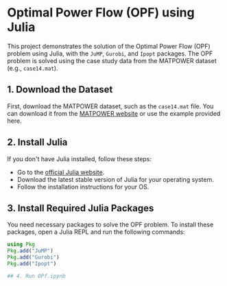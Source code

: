 # Optimal Power Flow (OPF) using Julia

This project demonstrates the solution of the Optimal Power Flow (OPF) problem using Julia, with the `JuMP`, `Gurobi`, and `Ipopt` packages. The OPF problem is solved using the case study data from the MATPOWER dataset (e.g., `case14.mat`).

## 1. Download the Dataset

First, download the MATPOWER dataset, such as the `case14.mat` file. You can download it from the [MATPOWER website](https://matpower.org/) or use the example provided here.

## 2. Install Julia

If you don't have Julia installed, follow these steps:

- Go to the [official Julia website](https://julialang.org/downloads/).
- Download the latest stable version of Julia for your operating system.
- Follow the installation instructions for your OS.

## 3. Install Required Julia Packages

You need necessary packages to solve the OPF problem. To install these packages, open a Julia REPL and run the following commands:

```julia
using Pkg
Pkg.add("JuMP")
Pkg.add("Gurobi")
Pkg.add("Ipopt")

## 4. Run OPf.ipynb
